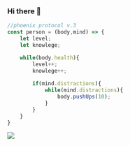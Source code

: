 ### Hi there 👋

<!--
**sachidumaleesha/sachidumaleesha** is a ✨ _special_ ✨ repository because its `README.md` (this file) appears on your GitHub profile.

Here are some ideas to get you started:

- 🔭 I’m currently working on ...
- 🌱 I’m currently learning ...
- 👯 I’m looking to collaborate on ...
- 🤔 I’m looking for help with ...
- 💬 Ask me about ...
- 📫 How to reach me: ...
- 😄 Pronouns: ...
- ⚡ Fun fact: ...
-->

```javascript
//phoenix protocol v.3
const person = (body,mind) => {
	let level;
	let knowlege;

	while(body.health){
		level++;
		knowlege++;
		
		if(mind.distractions){
			while(mind.distractions){
				body.pushUps(10);
			}
		}
	}
}
```

<img src = "https://raw.githubusercontent.com/vikumkbv/vikumkbv/master/icons/header_.png">
